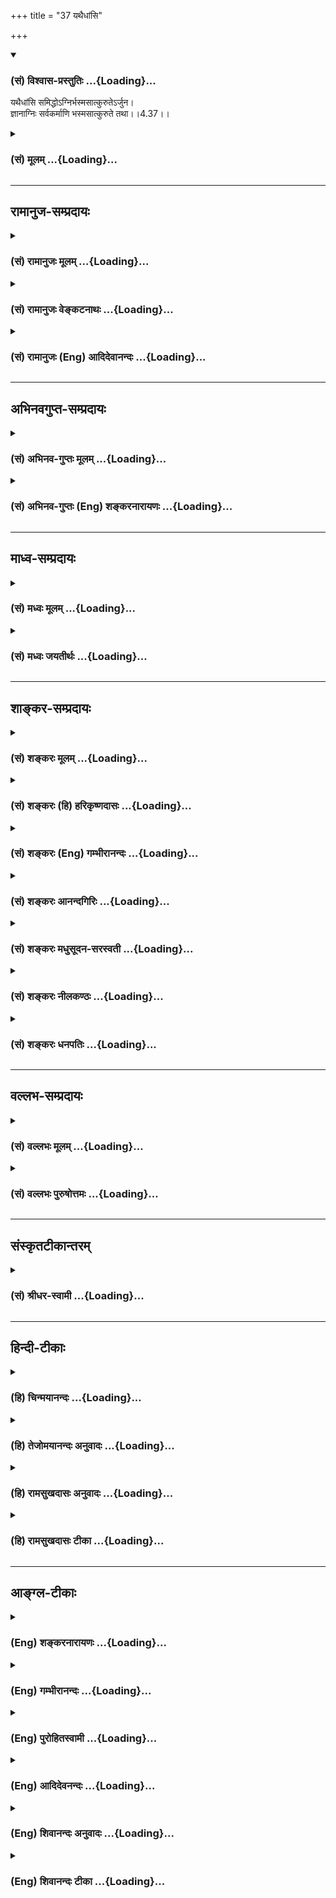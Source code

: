 +++
title = "37 यथैधांसि"

+++
<div class="js_include" newlevelforh1="3" title="(सं) विश्वास-प्रस्तुतिः" unfilled url="/purANam_vaiShNavam/mahAbhAratam/06-bhIShma-parva/03-bhagavad-gItA-parva/saMskRtam/vishvAsa-prastutiH/04_jnAna-yogaH_brahmArp/37_yathaidhAMsi.md">
<details open><summary><h3>(सं) विश्वास-प्रस्तुतिः ...{Loading}...</h3></summary>

यथैधांसि समिद्धोऽग्निर्भस्मसात्कुरुतेऽर्जुन।  
ज्ञानाग्निः सर्वकर्माणि भस्मसात्कुरुते तथा।।4.37।।
</details>
</div>
<div class="js_include collapsed" newlevelforh1="3" title="(सं) मूलम्" unfilled url="/purANam_vaiShNavam/mahAbhAratam/06-bhIShma-parva/03-bhagavad-gItA-parva/saMskRtam/mUlam/04_jnAna-yogaH_brahmArp/37_yathaidhAMsi.md">
<details><summary><h3>(सं) मूलम् ...{Loading}...</h3></summary>

यथैधांसि समिद्धोऽग्निर्भस्मसात्कुरुतेऽर्जुन।  
ज्ञानाग्निः सर्वकर्माणि भस्मसात्कुरुते तथा।।4.37।।
</details>
</div>


_________________
## रामानुज-सम्प्रदायः
<div class="js_include collapsed" newlevelforh1="3" title="(सं) रामानुजः मूलम्" unfilled url="/purANam_vaiShNavam/mahAbhAratam/06-bhIShma-parva/03-bhagavad-gItA-parva/saMskRtam/rAmAnujaH/mUlam/04_jnAna-yogaH_brahmArp/37_yathaidhAMsi.md">
<details><summary><h3>(सं) रामानुजः मूलम् ...{Loading}...</h3></summary>

।।4.37।। सम्यक् प्रवृद्ध **अग्निः** इन्धनसमुच्चयम् इव
आत्मयाथात्म्यज्ञानरूपः अग्निः जीवात्मगतम् अनादिकालप्रवृत्तानेककर्मसञ्चयं
भस्मीकरोति।

</details>
</div>
<div class="js_include collapsed" newlevelforh1="3" title="(सं) रामानुजः वेङ्कटनाथः" unfilled url="/purANam_vaiShNavam/mahAbhAratam/06-bhIShma-parva/03-bhagavad-gItA-parva/saMskRtam/rAmAnujaH/venkaTanAthaH/04_jnAna-yogaH_brahmArp/37_yathaidhAMsi.md">
<details><summary><h3>(सं) रामानुजः वेङ्कटनाथः ...{Loading}...</h3></summary>

  
  
।।4.37।। नन्वेकस्य कथमनादिकालप्रवृत्तानन्तपापनिवर्तकत्वम्नाभुक्तं क्षीयते
कर्म कल्पकोटिशतैरपि ब्र.वै.26।70 इत्यादिवचनाच्च
पापस्वरूपनिवर्तकत्वमनुपपन्नम् केवलं विलम्बाय स्यादित्याशङ्क्योच्यते
यथैधांसीति। समुद्रसन्तरणदृष्टान्तः पुनःप्रवेशाविरोधी
काष्ठभस्मसात्करणदृष्टान्तेन तु पुनः कार्यकरत्वप्रसङ्गोऽपि प्रतिषिद्धः।
भस्मसात्कुरुते भस्मीभूतानि कुरुते अकार्यकराणि कुरुत इत्यर्थः। समिद्धः
इत्यत्र सर्वदहनयोग्यत्वायोपसर्गधात्वर्थयोर्व्यञ्जनंसम्यक्प्रवृद्ध
इति। एधांसि इति बहुवचनमेकस्यानेकनिवर्तकत्वाभिप्रायमिति दर्शयति
इन्धनसञ्चयमिति। सर्वकर्माणि इतिवचनाद्विरोधित्वेन स्थितस्य
सांसारिकपुण्यविशेषस्यापि निवर्तकत्वमवगतम्। नाभुक्तमित्यादित्वन्यपरम्
अन्यथा प्रायश्चित्तशास्त्राण्यपि कुप्येयुरिति भावः।  
  

</details>
</div>
<div class="js_include collapsed" newlevelforh1="3" title="(सं) रामानुजः (Eng) आदिदेवानन्दः" unfilled url="/purANam_vaiShNavam/mahAbhAratam/06-bhIShma-parva/03-bhagavad-gItA-parva/saMskRtam/rAmAnujaH/english/AdidevAnandaH/04_jnAna-yogaH_brahmArp/37_yathaidhAMsi.md">
<details><summary><h3>(सं) रामानुजः (Eng) आदिदेवानन्दः ...{Loading}...</h3></summary>

4.37 The fire of knowledge concerning the real nature of the self
reduces to ashes the collection of endless Karmas accumulated from
beginningless times, just as a well-kindled fire reduces to ashes a
bundle of firewood.

</details>
</div>


_________________
## अभिनवगुप्त-सम्प्रदायः
<div class="js_include collapsed" newlevelforh1="3" title="(सं) अभिनव-गुप्तः मूलम्" unfilled url="/purANam_vaiShNavam/mahAbhAratam/06-bhIShma-parva/03-bhagavad-gItA-parva/saMskRtam/abhinava-guptaH/mUlam/04_jnAna-yogaH_brahmArp/37_yathaidhAMsi.md">
<details><summary><h3>(सं) अभिनव-गुप्तः मूलम् ...{Loading}...</h3></summary>

।।4.36 4.37।। सर्वं कर्माखिलम् (श्लो. 433) इति यदुक्तं तत्स्फुटयितुं
प्रथमश्लोकेन अधर्मोऽपि नश्यति इति वदन् सर्वं कर्म इति द्वितीयेन
संस्कारलेशोऽपि नावतिष्ठतीति सूचयन् अखिलम् इति व्याचष्टे अपि चेदिति।
यथेति। सुसमिद्धोऽभ्यासजातप्रतिपत्तिदार्ढ्यबन्धेन +++(K omits सु)+++
ज्ञानाग्निर्भवति यथा तथा प्रयतनीयमिति भावः ।

</details>
</div>
<div class="js_include collapsed" newlevelforh1="3" title="(सं) अभिनव-गुप्तः (Eng) शङ्करनारायणः" unfilled url="/purANam_vaiShNavam/mahAbhAratam/06-bhIShma-parva/03-bhagavad-gItA-parva/saMskRtam/abhinava-guptaH/english/shankaranArAyaNaH/04_jnAna-yogaH_brahmArp/37_yathaidhAMsi.md">
<details><summary><h3>(सं) अभिनव-गुप्तः (Eng) शङ्करनारायणः ...{Loading}...</h3></summary>

4.36-37 Api cet etc. Yatha etc. The idea is this : One should exert is
such a way so that the fire of knowledge remains well fuelled with the
knot of firmness of conviction born of practice.

</details>
</div>


_________________
## माध्व-सम्प्रदायः
<div class="js_include collapsed" newlevelforh1="3" title="(सं) मध्वः मूलम्" unfilled url="/purANam_vaiShNavam/mahAbhAratam/06-bhIShma-parva/03-bhagavad-gItA-parva/saMskRtam/madhvaH/mUlam/04_jnAna-yogaH_brahmArp/37_yathaidhAMsi.md">
<details><summary><h3>(सं) मध्वः मूलम् ...{Loading}...</h3></summary>

।।4.37।। Sri Madhvacharya did not comment on this sloka.

</details>
</div>
<div class="js_include collapsed" newlevelforh1="3" title="(सं) मध्वः जयतीर्थः" unfilled url="/purANam_vaiShNavam/mahAbhAratam/06-bhIShma-parva/03-bhagavad-gItA-parva/saMskRtam/madhvaH/jayatIrthaH/04_jnAna-yogaH_brahmArp/37_yathaidhAMsi.md">
<details><summary><h3>(सं) मध्वः जयतीर्थः ...{Loading}...</h3></summary>

।।4.37।। Sri Jayatirtha did not comment on this sloka.

</details>
</div>


_________________
## शाङ्कर-सम्प्रदायः
<div class="js_include collapsed" newlevelforh1="3" title="(सं) शङ्करः मूलम्" unfilled url="/purANam_vaiShNavam/mahAbhAratam/06-bhIShma-parva/03-bhagavad-gItA-parva/saMskRtam/shankaraH/mUlam/04_jnAna-yogaH_brahmArp/37_yathaidhAMsi.md">
<details><summary><h3>(सं) शङ्करः मूलम् ...{Loading}...</h3></summary>

।।4.37।। **यथा एधांसि** काष्ठानि **समिद्धः** सम्यक् इद्धः दीप्तः
**अग्निः भस्मसात्** भस्मीभावं **कुरुते** हे **अर्जुन** ज्ञानमेव अग्निः
**ज्ञानाग्निः** **सर्वकर्माणि भस्मसात् कुरुते तथा**
निर्बीजीकरोतीत्यर्थः। न हि साक्षादेव ज्ञानाग्निः कर्माणि इन्धनवत्
भस्मीकर्तुं शक्नोति। तस्मात् सम्यग्दर्शनं सर्वकर्मणां निर्बीजत्वे कारणम्
इत्यभिप्रायः। सामर्थ्यात् येन कर्मणा शरीरम् आरब्धं तत् प्रवृत्तफलत्वात्
उपभोगेनैव क्षीयते। अतो यानि अप्रवृत्तफलानि ज्ञानोत्पत्तेः प्राक् कृतानि
ज्ञानसहभावीनि च अतीतानेकजन्मकृतानि च तान्येव सर्वाणि भस्मसात्
कुरुते।। यतः एवम् अतः

</details>
</div>
<div class="js_include collapsed" newlevelforh1="3" title="(सं) शङ्करः (हि) हरिकृष्णदासः" unfilled url="/purANam_vaiShNavam/mahAbhAratam/06-bhIShma-parva/03-bhagavad-gItA-parva/saMskRtam/shankaraH/hindI/harikRShNadAsaH/04_jnAna-yogaH_brahmArp/37_yathaidhAMsi.md">
<details><summary><h3>(सं) शङ्करः (हि) हरिकृष्णदासः ...{Loading}...</h3></summary>

।।4.37।। ज्ञान पापको किस प्रकार नष्ट कर देता है सो दृष्टान्तसहित कहते हैं
हे अर्जुन जैसे अच्छी प्रकारसे प्रदीप्त यानी प्रज्वलित हुआ अग्नि ईंधनको
अर्थात् काष्ठके समूहको भस्मरूप कर देता है वैसे ही ज्ञानरूप अग्नि सब
कर्मोंको भस्मरूप कर देता है अर्थात् निर्बीज कर देता है। क्योंकि ईंधनकी
भाँति ज्ञानरूप अग्नि कर्मोंको साक्षात् भस्मरूप नहीं कर सकता इसलिये इसका
यही अभिप्राय है कि यथार्थ ज्ञान सब कर्मोंको निर्बीज करनेका हेतु है। जिस
कर्मसे शरीर उत्पन्न हुआ है वह फल देनेके लिये प्रवृत्त हो चुका इसलिये
उसका नाश तो उपभोगद्वारा ही होगा। यह युक्तिसिद्ध बात है। अतः इस जन्ममें
ज्ञानकी उत्पत्तिसे पहले और ज्ञानके साथसाथ किये हुए एवं पुराने अनेक
जन्मोंमें किये हुए जो कर्म अभीतक फल देनेके लिये प्रवृत्त नहीं हुए हैं उन
सब कर्मोंको ही ज्ञानाग्नि भस्म करता है ( प्रारब्धकर्मोंको नहीं )।

</details>
</div>
<div class="js_include collapsed" newlevelforh1="3" title="(सं) शङ्करः (Eng) गम्भीरानन्दः" unfilled url="/purANam_vaiShNavam/mahAbhAratam/06-bhIShma-parva/03-bhagavad-gItA-parva/saMskRtam/shankaraH/english/gambhIrAnandaH/04_jnAna-yogaH_brahmArp/37_yathaidhAMsi.md">
<details><summary><h3>(सं) शङ्करः (Eng) गम्भीरानन्दः ...{Loading}...</h3></summary>

4.37 O Arjuna, yatha, as; a samiddhah, blazing; agnih, fire, a well
lighted fire; kurute, reduces; edhamsi, pieces of wood; bhasmasat, to
ashes; tatha, similarly; jnanagnih, the fire of Knowledge-Knowledge
itself being the fire; kurute, reduces; bhasmasat, to ashes;
sarva-karmani, all actions, i.e. it renders them ineffective, for the
fire of Knowledge itself cannot directly \[Knowledge destroys ignorance,
and thery the idea of agentship is eradicated. This in turn makes
actions impossible.\] burn actions to ashes, like pieces of wood. So,
the idea implied is that full enlightenment is the cuase of making all
actions impotent. From the force the context \[If the body were to die
just with the dawn of Knowledge, imparting of Knowledge by enlightened
persons would be impossible, and thus there would be no teacher to
transmit Knowledge!\] it follows that, since the result of actions owing
to which the present body has been born has already become effective,
therefore it gets eshausted only through experiencing it. Hence,
Knowledge reduces to ashes only all those actions that were done (in
this life) prior to the rise of Knowledge and that have not become
effective, as also those performed along with (i.e. after the dawn of)
Knowledge, and those that were done in the many past lives. Since this
is so, therefore,

</details>
</div>
<div class="js_include collapsed" newlevelforh1="3" title="(सं) शङ्करः आनन्दगिरिः" unfilled url="/purANam_vaiShNavam/mahAbhAratam/06-bhIShma-parva/03-bhagavad-gItA-parva/saMskRtam/shankaraH/AnandagiriH/04_jnAna-yogaH_brahmArp/37_yathaidhAMsi.md">
<details><summary><h3>(सं) शङ्करः आनन्दगिरिः ...{Loading}...</h3></summary>

।।4.37।। ज्ञाने सत्यपि धर्माधर्मयोरुपलम्भात्कुतस्ततो निवृत्तिरित्याशङ्क्य
ज्ञानस्य धर्माधर्मनिवर्तकत्वं दृष्टान्तेन दर्शयितुमनन्तरश्लोकमवतारयति
**ज्ञानमिति।** योग्यायोग्यविभागेन निवर्तकत्वानिवर्तकत्वविभागमुदाहरति
**यथेति।** दृष्टान्तानुरूपं दार्ष्टान्तिकमाचष्टे **ज्ञानाग्निरिति।**
योग्यविषयेऽपि दाहकत्वमग्नेरप्रतिबन्धापेक्षयेति विवक्षित्वा विशिनष्टि
**सम्यगिति।** दार्ष्टान्तिकं व्याचष्टे **ज्ञानमेवेति।** ननु ज्ञानं
साक्षादेव कर्मदाहकं किमिति नोच्यते निर्बीजीकरोति कर्मेति किमिति
व्याख्यानमित्याशङ्क्याह **नहीति।** ज्ञानस्य स्वप्रमेयावरणाज्ञानापाकरणे
सामर्थ्यस्य लोके दृष्टत्वादविक्रियब्रह्मात्मज्ञानमपि तदज्ञानं निवर्तयन्
तज्जन्यकर्तृत्वभ्रमं कर्मबीजभूतं निवर्तयति। तन्निवृत्तौ च कर्माणि न
स्थातुं पारयन्ति नतु साक्षात्कर्मणां निवर्तकं ज्ञानमज्ञानस्यैव
निवर्तकमिति व्याप्तेस्तदनिवृत्तौ तु पुनरपि कर्मोद्भवसंभवादित्यर्थः।
ज्ञानस्य साक्षात्कर्मनिवर्तकत्वाभावे फलितमाह **तस्मादिति।** सम्यग्ज्ञानं
मूलभूताज्ञाननिवर्तनेन कर्मनिवर्तकमिष्टं चेदारब्धफलस्यापि कर्मणो
निवृत्तिप्रसङ्गाज्ज्ञानोदयसमकालमेव शरीरपातः स्यादित्याशङ्क्याह
**सामर्थ्यादिति।** ज्ञानोदयसमसमयमेव देहापोहे तत्त्वदर्शिभिरुपदिष्टं
ज्ञानं फलवदिति भगवदभिप्रायस्य बाधितत्वप्रसङ्गादाचार्यलाभान्यथानुपपत्त्या
प्रवृत्तफलकर्मसंपादकमज्ञानलेशं न नाशयति ज्ञानमित्यर्थः। कथं तर्हि
प्रारब्धफलं कर्म नश्यतीत्याशङ्क्याह **येनेति।** तर्हि कथं ज्ञानाग्निः
सर्वकर्माणि भस्मसात्करोतीत्युक्तं तत्राह **अत इति।** ज्ञानादारब्धफलानां
कर्मणां निवृत्त्यनुपपत्तेरनारब्धफलानि यानि कर्माणि पूर्वं
ज्ञानोदयादस्मिन्नेव जन्मनि कृतानि ज्ञानेन च सह वर्तमानानि प्राचीनेषु
चानेकेषु जन्मस्वर्जितानि तानि सर्वाणि ज्ञानं कारणनिवर्तनेन
निवर्तयतीत्यर्थः।

</details>
</div>
<div class="js_include collapsed" newlevelforh1="3" title="(सं) शङ्करः मधुसूदन-सरस्वती" unfilled url="/purANam_vaiShNavam/mahAbhAratam/06-bhIShma-parva/03-bhagavad-gItA-parva/saMskRtam/shankaraH/madhusUdana-sarasvatI/04_jnAna-yogaH_brahmArp/37_yathaidhAMsi.md">
<details><summary><h3>(सं) शङ्करः मधुसूदन-सरस्वती ...{Loading}...</h3></summary>

।।4.37।। ननु समुद्रवत्तरणे कर्मणां नाशो न स्यादित्याशङ्क्य
दृष्टान्तान्तरमाह यथा एधांसि काष्ठानि समिद्धः
प्रज्वलितोऽग्निर्भस्मसात्कुरुते भस्मीभावं नयति हे अर्जुन ज्ञानाग्निः
सर्वकर्माणि पापानि पुण्यानि चाविशेषेण प्रारब्धफलभिन्नानि भस्मसात्कुरुते
तथा तत्कारणाज्ञानविनाशेन विनाशयतीत्यर्थः। तथाच श्रुतिःभिद्यते
हृदयग्रन्थिश्छिद्यन्ते सर्वसंशयाः। क्षीयन्ते चास्य कर्माणि तस्मिन्दृष्टे
परावरे इतितदधिगम उत्तरपूर्वाघयोरश्लेषविनाशौ
तद्व्यपदेशात्इतरस्याप्येवमसंश्लेषः पाते तु इति च सूत्रे। अनारब्धे
पुण्यपापे नश्यत एवेत्यत्र सूत्रंअनारब्धकार्ये एव तु पूर्वे तदवधेः इति।
ज्ञानोत्पादकदेहारम्भकाणां तु तद्देहान्तएव विनाशःतस्य तावदेव चिरं यावन्न
विमोक्ष्येऽथ संपत्स्ये इति श्रुतेःभोगेन त्वितरे क्षपयित्वा संपद्यते इति
सूत्राच्च। आधिकारिकाणां तु यान्येव ज्ञानोत्पादकदेहारम्भकाणि तान्येव
देहान्तरारम्भकाण्यपि। यथा वसिष्ठापान्तरतमःप्रभृतीनाम। तथाच
सूत्रम्यावदधिकारमवस्थितिराधिकारिकाणाम् इति। अधिकारोऽनेकदेहारम्भकं
बलवत्प्रारब्धफलं कर्म। तच्चोपासकानामेव नान्येषाम्। अनारब्धफलानि नश्यन्ति
आरब्धफलानि तु यावद्भोगसमाप्ति तिष्ठन्ति। भोगश्चैकेन देहेनानेकेन वेति न
विशेषः। विस्तरस्त्वाकरे द्रष्टव्यः।

</details>
</div>
<div class="js_include collapsed" newlevelforh1="3" title="(सं) शङ्करः नीलकण्ठः" unfilled url="/purANam_vaiShNavam/mahAbhAratam/06-bhIShma-parva/03-bhagavad-gItA-parva/saMskRtam/shankaraH/nIlakaNThaH/04_jnAna-yogaH_brahmArp/37_yathaidhAMsi.md">
<details><summary><h3>(सं) शङ्करः नीलकण्ठः ...{Loading}...</h3></summary>

।।4.37।।**यथेति।** एधांसि काष्ठानि। कर्माणि प्रारब्धादन्यानि।

</details>
</div>
<div class="js_include collapsed" newlevelforh1="3" title="(सं) शङ्करः धनपतिः" unfilled url="/purANam_vaiShNavam/mahAbhAratam/06-bhIShma-parva/03-bhagavad-gItA-parva/saMskRtam/shankaraH/dhanapatiH/04_jnAna-yogaH_brahmArp/37_yathaidhAMsi.md">
<details><summary><h3>(सं) शङ्करः धनपतिः ...{Loading}...</h3></summary>

।।4.37।। ननु ज्ञानप्लवेन तरिष्यसीत्युक्त्या ज्ञानस्य पापनाशक्त्वं
नागतमित्याशङ्क्य पापं नाशयति ज्ञानं नावशेषयति तन्नाश एव
तत्तरणमित्यभिप्रेत्य सदृष्टान्तमाह। यथैधांसि काष्ठानि
सभ्यग्दीप्तोऽग्निर्भस्मसाद्भस्मीभावं कुरुते। तथा
ज्ञानमेवाग्निर्ज्ञानाग्निः सर्वकर्माणि भस्मीभावं कुरुते। निर्बीजं
करोतीत्यर्थः। अर्जुनेतिसंबोधयन् शुद्धचित्तेनैवेदृशं ज्ञानं लभ्यते
नान्येनेति द्योतयति। यद्वा तच्च ज्ञानं सर्वकर्माणि दग्ध्वा शुद्धं ब्रह्म
संपद्यत इति सूचयति। यद्वैवंभूतेन ज्ञानेन सर्वाणि कर्माणि
भस्मसात्कृत्वाऽन्वर्थशंज्ञो भवेति सूचयन्नाहार्जुनेति। सभ्यग्दर्शनं
प्रारब्धकर्मव्यतिरिक्तानां सर्वकर्मणां निर्बीजत्वकारणमित्यभिप्रायः।
प्रारब्धकर्मणां प्रवृत्तफलानां भोगेनैव क्षयात्।
तस्माद्यन्यप्रवृत्तफलान्यतीतानेकजन्मार्जितानि ज्ञानोत्पत्तेः
पूर्वमस्मिन्जन्मनि कृतानि ज्ञानाग्निसाधनानुष्ठानकालिकानि च सर्वाणि
भस्मसात्कुरुते। ज्ञानोत्तरभाविनामसंबन्धोऽपि बोध्यः। तथाच भगवतो
बादरायणस्य सूत्राणितदिघिगम उत्तरपूर्वाघयोरश्लेषविनाशौ तद्य्वपदेशात्
इतरस्याप्येवमसंश्लेषः पाते तुअनारब्धकार्ये एव तु पूर्वे तदवधेःभोगेन
त्वितरे क्षपयित्वा संपद्यते इति फलार्थत्वात्कर्मणः फलमदत्त्वा
क्षयासंभवात्। ब्रह्माधिगमे सति तद्विपरीतफलं दुरितं न क्षीयत इति प्राप्ते
राद्धान्तः। तदधिगमे ब्रह्मसाक्षात्कारे सति उत्तरस्याघस्य
दुरितस्याश्लेषोऽसंबन्धः पूर्वस्य विनाशः। कस्मात्तद्य्वपदेशात्
तयोरश्लेषविनाशयोः श्रुतिभिर्व्यपदेशात्। तथाच श्रुतयःतद्यथा पुष्करपलाश
आपो न श्लिष्यन्त एवमेवंविदि पापं कर्मं न श्लिष्यतेतद्यथैषीकातूलमग्नौ
प्रोतं प्रदूयत **एवँहास्य** सर्वे पाप्मानः प्रदूयन्तेभिद्यते
हृदयग्रन्थिश्छिद्यन्ते सर्वसंशयाः। क्षीयन्ते चास्य कर्माणि तस्मिन्दृष्टे
परावरे इति धर्मस्य पुनः शास्त्रीयत्वाच्छास्त्रीयेण ज्ञानेनाविरोध
इत्याशङ्क्याह। इतरस्यापि पुण्यस्य कर्मणः एवमघवदसंश्लेषविनाशौ भवतः।
कुतस्तस्यापि स्वफलहेतुत्वेन ज्ञानप्रतिबन्धित्वप्रसङ्गात्। उभे इहैवैष एते
तरति इत्यादिश्रुतिषु च दुष्कृतवत्सु कृतस्यापि विनाशव्यपदेशात्।
अकर्त्रात्मत्वबोधनिमित्तस्य च कर्मक्षयस्य
सुकृतदुष्कृतयोस्तुल्यत्वात्। क्षीयन्ते चास्य कर्माणी ति चाविशेषश्रुतेः।
यत्रापि केवल एव पाप्मशब्दः पठ्यते तत्रापि तेनैव पुण्यमप्याकलितमिति
द्रष्टव्यम्। ज्ञानापेक्षया निकृष्टफलत्वात्। तुशब्द एवकारार्थः। एवं
पुण्यपापयोर्बन्धहेत्वोर्विद्यासामर्थ्यादश्लेषविनाशसिद्य्धा विदुषो
देहपाते मुक्तिरवश्यमेव भवतीत्यर्थः। तत्र उभे इहैव एष एते
तरतीत्यादिश्रुतिविशेषश्रवणात् अविशेषेणारब्धकार्ययोरनारब्धकार्ययोश्च क्षय
इति प्राप्ते प्रत्याह। अनारब्धकार्ये अप्रवृत्तफले एव तु पूर्वे
जन्मान्तरसंचिते अस्मिन्नपि च जन्मनि प्राक् ज्ञानोत्पत्तेः संचिते
पुण्यपापे तदधिगमात्क्षीयेते नत्वारब्धकार्ये याभ्यामेतह्ब्रह्मज्ञानायतनं
जन्म निर्मितम् कुतस्तस्य तावदेव चिरं यावन्न विमोक्ष्येऽथ संपत्स्य इति
शरीरपातावधिकरणात्क्षेमप्राप्तेः। ननु वस्तु बलेनाकर्त्रात्मावगत्या
प्रारब्धकर्माण्यपि कुतो न क्षीयन्ते। अग्निसंबन्धे बीजशक्तिरिवेति
चेदुच्यते। न तावदनाश्रित्यारब्धकार्य कर्माशयं
तत्त्वावगत्युत्पत्तिरुपपद्यते। आश्रिते च
तस्मिन्कुलालचक्रवत्प्रवृत्तवेगस्यान्तराले प्रतिबन्धासंभवात्
भवतिवेगक्षयपरिपालनं अकर्त्रात्मावगत्याबाधितमपि मिथ्याज्ञानं
कर्माधिष्ठानं जले वृक्षज्ञानवत्संस्कारवशात्कंचित्कालमनुवर्तत एव।
अनारब्धकार्ययोः पुण्यपापयोः विद्यासामर्थ्यात्क्षय उक्तः इतरे
त्वारब्धकार्ये ते उपभोगेन क्षपयित्वा ब्रह्म संपद्यते। तस्य तावदेवेत्यादि
ब्रह्मैव सन्ब्रह्माप्येतीति चैवमादिश्रुतिभ्य इति।

</details>
</div>


_________________
## वल्लभ-सम्प्रदायः
<div class="js_include collapsed" newlevelforh1="3" title="(सं) वल्लभः मूलम्" unfilled url="/purANam_vaiShNavam/mahAbhAratam/06-bhIShma-parva/03-bhagavad-gItA-parva/saMskRtam/vallabhaH/mUlam/04_jnAna-yogaH_brahmArp/37_yathaidhAMsi.md">
<details><summary><h3>(सं) वल्लभः मूलम् ...{Loading}...</h3></summary>

।।4.37।। ननु महतो वृजिनतो ज्ञानस्य
निर्बलत्वप्लवत्वेनात्यल्पत्वादित्याशङ्क्य ज्ञानस्य
प्रबलत्वमग्निदृष्टान्तद्वारा निरूपयति यथेति। समिद्धोऽग्निर्ज्ञानं च
प्रबलं भवति। सर्वकर्माणि स्वोत्पत्तिकाले सम्भूतानि लघूनि गुरूणि च।
प्रारब्धकर्मणां तु स्वोत्पत्तिकालसम्भूतत्वाभावान्न दाहः अन्यथा ज्ञानं न
स्यात्। अनारब्धकार्ये एव तु पूर्वं तदवधेः ब्र.सू.4।1।15 इति
तत्त्वसूत्रात्।

</details>
</div>
<div class="js_include collapsed" newlevelforh1="3" title="(सं) वल्लभः पुरुषोत्तमः" unfilled url="/purANam_vaiShNavam/mahAbhAratam/06-bhIShma-parva/03-bhagavad-gItA-parva/saMskRtam/vallabhaH/puruShottamaH/04_jnAna-yogaH_brahmArp/37_yathaidhAMsi.md">
<details><summary><h3>(सं) वल्लभः पुरुषोत्तमः ...{Loading}...</h3></summary>

  
  
।।4.37।। पापस्यार्णवत्वोक्त्या ज्ञानस्य प्लवत्वोक्त्या च
तस्यानल्पत्वादगाधत्वादस्याल्पत्वात्तन्मध्यपातित्वात्
कदाचिन्मज्जनसम्भावनापि स्यादित्यल्पस्वरूपस्य महद्वस्तुनिराकारणसामर्थ्ये
दृष्टान्तमाह यथैधांसीति। हे अर्जुन यथा अग्निः काष्ठेभ्यः स्वल्पतरोऽपि
समिद्धः सन् सम्यक्प्रकारेण सन्धुक्षितः सन् एधांसि काष्ठानि
भस्मसात्कुरुते तथा ज्ञानाग्निः ज्ञानरूपोऽग्निः सर्वकर्माणि
भस्मसात्कुरुते भस्मरूपाण्यग्रेऽस्य फलभोगजननासमर्थानि कुरुते।  
  

</details>
</div>


_________________
## संस्कृतटीकान्तरम्
<div class="js_include collapsed" newlevelforh1="3" title="(सं) श्रीधर-स्वामी" unfilled url="/purANam_vaiShNavam/mahAbhAratam/06-bhIShma-parva/03-bhagavad-gItA-parva/saMskRtam/shrIdhara-svAmI/04_jnAna-yogaH_brahmArp/37_yathaidhAMsi.md">
<details><summary><h3>(सं) श्रीधर-स्वामी ...{Loading}...</h3></summary>

।।4.37।। समुद्रवत्स्थितस्यैव पापस्यातिलङ्घनमात्रं नतु पापस्य नाश इति
भ्रान्तिं दृष्टान्तेन वारयन्नाह **यथेति।** एधांसि काष्ठानि
प्रदीप्तोऽग्निर्यथा भस्मीभावं नयति तथा आत्मज्ञानरूपोऽग्निः
प्रारब्धकर्मव्यतिरिक्तानि सर्वाणि कर्माणि भस्मीकरोतीत्यर्थः।

</details>
</div>


_________________
## हिन्दी-टीकाः
<div class="js_include collapsed" newlevelforh1="3" title="(हि) चिन्मयानन्दः" unfilled url="/purANam_vaiShNavam/mahAbhAratam/06-bhIShma-parva/03-bhagavad-gItA-parva/hindI/chinmayAnandaH/04_jnAna-yogaH_brahmArp/37_yathaidhAMsi.md">
<details><summary><h3>(हि) चिन्मयानन्दः ...{Loading}...</h3></summary>

।।4.37।। यह दृष्टान्त सुपरिचित तथा अत्यन्त उपयुक्त है। ईन्धन की लकड़ियों
का आकारप्रकार या रंग कुछ भी हो जब उन्हें अग्निकुण्ड में डाला जाता है तब
सब का अन्तिम परिणाम एक ही होता है भस्म। उस भस्म के ढेर से हम विभिन्न
लकड़ियों की राख को अलगअलग नहीं कर सकते। उनका मूलरूप सर्वथा नष्ट हो जाता
है। इसी प्रकार पाप और पुण्य जो भी और जितने भी कर्म हैं वे सब ज्ञानाग्नि
में भस्मीभूत हो जाते है। उनका पूर्व का कार्यकारण रूप नष्ट हो जाता
है। कर्म फल प्रदान करते हैं। परन्तु सभी कर्म एक साथ ही फलदायी नहीं हो
सकते। नियमानुसार जब वे परिपक्व हो जाते हैं तभी उनका फल प्राप्त होने लगता
हैं। अनादि काल से जीव कर्तृत्व का अभिमान करके अनेक कर्मों को करता आ रहा
है। इसीलिये उसे अनेक प्रकार के शरीर भी धारण करने पड़ते हैं। इन कर्मों का
फलोपभोग आवश्यक होता है। शास्त्रों में इन कर्मों का वर्गीकरण तीन भागों में
किया गया है (क) संचितअर्जित किये कर्म जो अभी फलदायी नहीं हुए हैं (ख)
प्रारब्ध जिन्होंने फल देना प्रारम्भ कर दिया है तथा (ग) आगामी अर्थात् जिन
कर्मों का फल भविष्य में मिलेगा। इस श्लोक में सब कर्मों से तात्पर्य संचित
और आगामी कर्मों से है। इसलिये

</details>
</div>
<div class="js_include collapsed" newlevelforh1="3" title="(हि) तेजोमयानन्दः अनुवादः" unfilled url="/purANam_vaiShNavam/mahAbhAratam/06-bhIShma-parva/03-bhagavad-gItA-parva/hindI/tejomayAnandaH/anuvAdaH/04_jnAna-yogaH_brahmArp/37_yathaidhAMsi.md">
<details><summary><h3>(हि) तेजोमयानन्दः अनुवादः ...{Loading}...</h3></summary>

।।4.37।। जैसे प्रज्जवलित अग्नि ईन्धन को भस्मसात् कर देती है, वैसे ही,
हे अर्जुन ! ज्ञानरूपी अग्नि सम्पूर्ण कर्मों को भस्मसात् कर देती है।।

</details>
</div>
<div class="js_include collapsed" newlevelforh1="3" title="(हि) रामसुखदासः अनुवादः" unfilled url="/purANam_vaiShNavam/mahAbhAratam/06-bhIShma-parva/03-bhagavad-gItA-parva/hindI/rAmasukhadAsaH/anuvAdaH/04_jnAna-yogaH_brahmArp/37_yathaidhAMsi.md">
<details><summary><h3>(हि) रामसुखदासः अनुवादः ...{Loading}...</h3></summary>

।।4.37।। हे अर्जुन ! जैसे प्रज्वलित अग्नि ईंधनोंको सर्वथा भस्म कर देती
है, ऐसे ही ज्ञानरूपी अग्नि सम्पूर्ण कर्मोंको सर्वथा भस्म कर देती है।

</details>
</div>
<div class="js_include collapsed" newlevelforh1="3" title="(हि) रामसुखदासः टीका" unfilled url="/purANam_vaiShNavam/mahAbhAratam/06-bhIShma-parva/03-bhagavad-gItA-parva/hindI/rAmasukhadAsaH/TIkA/04_jnAna-yogaH_brahmArp/37_yathaidhAMsi.md">
<details><summary><h3>(हि) रामसुखदासः टीका ...{Loading}...</h3></summary>

4.37।।***व्याख्या--*'यथैधांसि समिद्धोऽग्निर्भस्मसात्
कुरुतेऽर्जुन'--**पीछेके श्लोकमें भगवान्ने ज्ञानरूपी नौकाके द्वारा
सम्पूर्ण पाप-समुद्रको तरनेकी बात कही। उससे यह प्रश्न पैदा होता है कि
पापसमुद्र तो शेष रहता ही है, फिर उसका क्या होगा; अतः भगवान् पुनः दूसरा
दृष्टान्त देते हुए कहते हैं कि जैसे प्रज्वलित अग्नि काष्ठादि सम्पूर्ण
ईंधनोंको इस प्रकार भस्म कर देती है कि उनका किञ्चिन्मात्र भी अंश शेष नहीं
रहता, ऐसे ही ज्ञानरूप अग्नि सम्पूर्ण पापोंको इस प्रकार भस्म कर देती है
कि उनका किञ्चिन्मात्र भी अंश शेष नहीं रहता।

</details>
</div>


_________________
## आङ्ग्ल-टीकाः
<div class="js_include collapsed" newlevelforh1="3" title="(Eng) शङ्करनारायणः" unfilled url="/purANam_vaiShNavam/mahAbhAratam/06-bhIShma-parva/03-bhagavad-gItA-parva/english/shankaranArAyaNaH/04_jnAna-yogaH_brahmArp/37_yathaidhAMsi.md">
<details><summary><h3>(Eng) शङ्करनारायणः ...{Loading}...</h3></summary>

4.37. Just as the fire, well inflamed, reduces the fuels to ashes, so
also the fire of knowledge reduces all actions to ashes.

</details>
</div>
<div class="js_include collapsed" newlevelforh1="3" title="(Eng) गम्भीरानन्दः" unfilled url="/purANam_vaiShNavam/mahAbhAratam/06-bhIShma-parva/03-bhagavad-gItA-parva/english/gambhIrAnandaH/04_jnAna-yogaH_brahmArp/37_yathaidhAMsi.md">
<details><summary><h3>(Eng) गम्भीरानन्दः ...{Loading}...</h3></summary>

4.37 O Arjuna, as a blazing fire reduces pieces of wood to ashes,
similarly the fire of Knowledge reduces all actions to ashes.

</details>
</div>
<div class="js_include collapsed" newlevelforh1="3" title="(Eng) पुरोहितस्वामी" unfilled url="/purANam_vaiShNavam/mahAbhAratam/06-bhIShma-parva/03-bhagavad-gItA-parva/english/purohitasvAmI/04_jnAna-yogaH_brahmArp/37_yathaidhAMsi.md">
<details><summary><h3>(Eng) पुरोहितस्वामी ...{Loading}...</h3></summary>

4.37 As the kindled fire consumes the fuel, so, O Arjuna, in the flame
of wisdom the embers of action are burnt to ashes.

</details>
</div>
<div class="js_include collapsed" newlevelforh1="3" title="(Eng) आदिदेवनन्दः" unfilled url="/purANam_vaiShNavam/mahAbhAratam/06-bhIShma-parva/03-bhagavad-gItA-parva/english/AdidevanandaH/04_jnAna-yogaH_brahmArp/37_yathaidhAMsi.md">
<details><summary><h3>(Eng) आदिदेवनन्दः ...{Loading}...</h3></summary>

4.37 Just as burning fire turns fuel to ashes, O Arjuna, so does the
fire of knowledge turn all Karma to ashes.

</details>
</div>
<div class="js_include collapsed" newlevelforh1="3" title="(Eng) शिवानन्दः अनुवादः" unfilled url="/purANam_vaiShNavam/mahAbhAratam/06-bhIShma-parva/03-bhagavad-gItA-parva/english/shivAnandaH/anuvAdaH/04_jnAna-yogaH_brahmArp/37_yathaidhAMsi.md">
<details><summary><h3>(Eng) शिवानन्दः अनुवादः ...{Loading}...</h3></summary>

4.37 As the blazing fire reduces fuel to ashes, O Arjuna, so does the
fire of knowledge reduce all actions to ashes.

</details>
</div>
<div class="js_include collapsed" newlevelforh1="3" title="(Eng) शिवानन्दः टीका" unfilled url="/purANam_vaiShNavam/mahAbhAratam/06-bhIShma-parva/03-bhagavad-gItA-parva/english/shivAnandaH/TIkA/04_jnAna-yogaH_brahmArp/37_yathaidhAMsi.md">
<details><summary><h3>(Eng) शिवानन्दः टीका ...{Loading}...</h3></summary>

4.37 यथा as; एधांसि fuel; समिद्धः blazing; अग्निः fire; भस्मसात्कुरुते
reduces to ashes; अर्जुन O Arjuna; ज्ञानाग्निः fire of knowledge;
सर्वकर्माणि all actions; भस्मसात्कुरुते reduces to ashes; तथा
so.Commentary Just as the sees that are roasted cannot germinate; so
also the actions that are burnt by the fire of knowledge cannot bear
fruits; i.e.; cannot bring man to this world again for the enjoyment of
the fruits of his actions. This is reducing actions to ashes. The
actions lose their potency as they are burnt by the fire of knowledge.
When the knowledge of the Self dawns; all actions with their results are
burnt by the fire of that knowledge just as fuel is burnt by the fire.
When there is no agencymentality (the idea I do this); when there is no
desire for the fruits; action is no action at all. It has lost its
potency. The fire of knowledge can burn all actions except the Prarabdha
Karma; or the result of the past action which has brought this body into
existence and which has thus already begun to bear fruits or produce
effects.According to some philosophers even the Prarabdha Karma is
destroyed by the fire of knowledge. Sri Sankara says in his
AparokshanubhutiIn the passage his actions are destroyed when the
Supreme is realised the Veda expressly speaks of actions (Karmas) in the
plural; in order to signify the destruction of even the Prarabdha.There
are three kinds of Karmas or reaction to or fructification of past
actions (1) Prarabdha; so much of the past actions as has given rise to
the present birth; (2) Sanchita; the balance of the past actions that
will give rise to future births -- the storehouse of accumulated
actions; and (3) Agami or Kriyamana; acts being done in the present
life. If by the knowledge of the Self only the Sanchita and Agami were
destroyed and not Prarabdha; the dual number would have been used and
not the plural. (Sanskrit grammar has singular; dual and plural
numbers). (Cf.IV.1019)

</details>
</div>

